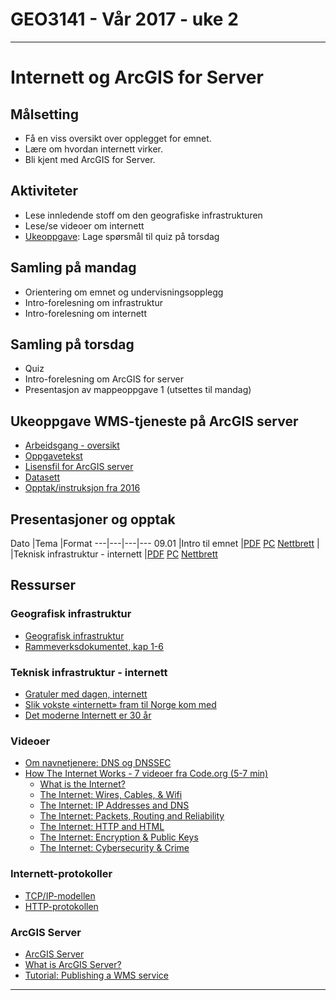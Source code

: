 # GEO3141 - Vår 2017 - uke 2
---
# Internett og ArcGIS for Server

## Målsetting

- Få en viss oversikt over opplegget for emnet.
- Lære om hvordan internett virker.
- Bli kjent med ArcGIS for Server.

## Aktiviteter

- Lese innledende stoff om den geografiske infrastrukturen
- Lese/se videoer om internett
- [Ukeoppgave](ukeoppgave-internett-quiz.html): Lage spørsmål til quiz på torsdag

## Samling på mandag

- Orientering om emnet og undervisningsopplegg
- Intro-forelesning om infrastruktur
- Intro-forelesning om internett

## Samling på torsdag

- Quiz
- Intro-forelesning om ArcGIS for server
- Presentasjon av mappeoppgave 1 (utsettes til mandag)

## Ukeoppgave WMS-tjeneste på ArcGIS server

- [Arbeidsgang - oversikt](docs/intro-WMS-AGS.pdf)
- [Oppgavetekst](docs/ukeoppgave-ArcGISforServer.pdf)
- [Lisensfil for ArcGIS server](docs/ArcGISGISServerAdvanced_ArcGISServer_492508.zip)
- [Datasett](docs/horten-bygning.gdb.zip)
- [Opptak/instruksjon fra 2016](https://screencast.uninett.no/relay/ansatt/sverreshig.no/2016/15.01/2142067/GEO3141_-_Ukeoppgave_WMS_-_demo_-_20160115_135500_39.html)

## Presentasjoner og opptak

Dato |Tema |Format
---|---|---|---
09.01 |Intro til emnet |[PDF](docs/introduksjon-GEO3141.pdf) [PC](https://screencast.uninett.no/relay/ansatt/sverreshig.no/2017/09.01/2509934/GEO3141_-_Intro_til_emnet_-_20170109_100401_39.html) [Nettbrett](https://screencast.uninett.no/relay/ansatt/sverreshig.no/2017/09.01/2509934/GEO3141_-_Intro_til_emnet_-_20170109_100401_36.html)
| |Teknisk infrastruktur - internett |[PDF](docs/teknisk_infrastruktur.pdf) [PC](https://screencast.uninett.no/relay/ansatt/sverreshig.no/2017/09.01/2436600/GEO3141_-_Internett_-_20170109_105928_39.html) [Nettbrett](https://screencast.uninett.no/relay/ansatt/sverreshig.no/2017/09.01/2436600/GEO3141_-_Internett_-_20170109_105928_36.html)

## Ressurser

### Geografisk infrastruktur

- [Geografisk infrastruktur][1]
- [Rammeverksdokumentet, kap 1-6][2]

### Teknisk infrastruktur - internett

- [Gratuler med dagen, internett](http://www.digi.no/artikler/gratuler-med-dagen-internett/287891)
- [Slik vokste «internett» fram til Norge kom med](http://www.digi.no/artikler/slik-vokste-internett-fram-til-norge-kom-med/366838)
- [Det moderne Internett er 30 år](http://www.digi.no/artikler/det-moderne-internett-er-30-ar/292110)

### Videoer
- [Om navnetjenere: DNS og DNSSEC](https://www.youtube.com/watch?v=Z8SSiVnPIHE)
- [How The Internet Works - 7 videoer fra Code.org (5-7 min)](https://www.youtube.com/playlist?list=PLzdnOPI1iJNfMRZm5DDxco3UdsFegvuB7)
  - [What is the Internet?](https://www.youtube.com/watch?v=Dxcc6ycZ73M&list=PLzdnOPI1iJNfMRZm5DDxco3UdsFegvuB7&index=1)
  - [The Internet: Wires, Cables, & Wifi](https://www.youtube.com/watch?v=ZhEf7e4kopM&list=PLzdnOPI1iJNfMRZm5DDxco3UdsFegvuB7&index=2)
  - [The Internet: IP Addresses and DNS](https://www.youtube.com/watch?v=5o8CwafCxnU&index=3&list=PLzdnOPI1iJNfMRZm5DDxco3UdsFegvuB7)
  - [The Internet: Packets, Routing and Reliability](https://www.youtube.com/watch?v=AYdF7b3nMto&index=4&list=PLzdnOPI1iJNfMRZm5DDxco3UdsFegvuB7)
  - [The Internet: HTTP and HTML](https://www.youtube.com/watch?v=kBXQZMmiA4s&index=5&list=PLzdnOPI1iJNfMRZm5DDxco3UdsFegvuB7)
  - [The Internet: Encryption & Public Keys](https://www.youtube.com/watch?v=ZghMPWGXexs&index=6&list=PLzdnOPI1iJNfMRZm5DDxco3UdsFegvuB7)
  - [The Internet: Cybersecurity & Crime](https://www.youtube.com/watch?v=AuYNXgO_f3Y&index=7&list=PLzdnOPI1iJNfMRZm5DDxco3UdsFegvuB7)

### Internett-protokoller

- [TCP/IP-modellen](http://www.slideshare.net/niket7861/tcpip-21765303)
- [HTTP-protokollen](http://www.slideshare.net/ChuongMai/http-protocol-basic)

### ArcGIS Server

- [ArcGIS Server](http://server.arcgis.com/en/server/)
- [What is ArcGIS Server?](http://server.arcgis.com/en/server/latest/get-started/windows/what-is-arcgis-for-server-.htm)
- [Tutorial: Publishing a WMS service](http://server.arcgis.com/en/server/latest/get-started/windows/tutorial-publishing-a-wms-service.htm)

[1]:https://www.geonorge.no/Geodataarbeid/geografisk-infrastruktur/
[2]:https://www.geonorge.no/globalassets/geonorge2/veiledere/rammeverk2012_11_28.pdf
---
